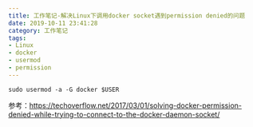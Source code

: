 ```yaml
---
title: 工作笔记-解决Linux下调用docker socket遇到permission denied的问题
date: 2019-10-11 23:41:28
category: 工作笔记
tags:
- Linux
- docker
- usermod
- permission
---
```


```(shell)
sudo usermod -a -G docker $USER
```

参考：<https://techoverflow.net/2017/03/01/solving-docker-permission-denied-while-trying-to-connect-to-the-docker-daemon-socket/>
